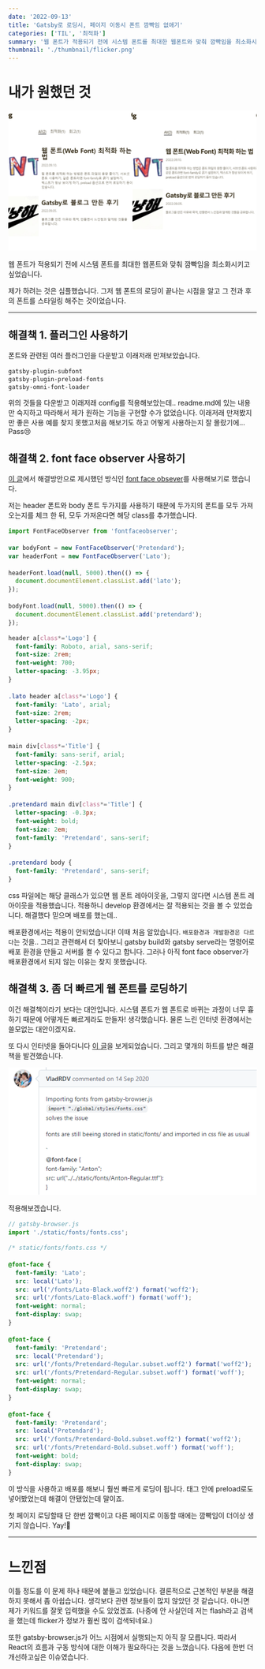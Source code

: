 ```yaml
---
date: '2022-09-13'
title: 'Gatsby로 로딩시, 페이지 이동시 폰트 깜빡임 없애기'
categories: ['TIL', '최적화']
summary: '웹 폰트가 적용되기 전에 시스템 폰트를 최대한 웹폰트와 맞춰 깜빡임을 최소화시키고 싶었습니다. 시도한 해결책들과 결과를 기록했습니다.'
thumbnail: './thumbnail/flicker.png'
---
```


# 내가 원했던 것

![시스템폰트와 웹폰트 레이아웃 차이](./images/FOUT-side-effect.png)

웹 폰트가 적용되기 전에 시스템 폰트를 최대한 웹폰트와 맞춰 깜빡임을 최소화시키고 싶었습니다.

제가 하려는 것은 심플했습니다. 그저 웹 폰트의 로딩이 끝나는 시점을 알고 그 전과 후의 폰트를 스타일링 해주는 것이었습니다.

---

## 해결책 1. 플러그인 사용하기

폰트와 관련된 여러 플러그인을 다운받고 이래저래 만져보았습니다.

```
gatsby-plugin-subfont
gatsby-plugin-preload-fonts
gatsby-omni-font-loader
```

위의 것들을 다운받고 이래저래 config를 적용해보았는데.. readme.md에 있는 내용만 숙지하고 따라해서 제가 원하는 기능을 구현할 수가 없었습니다. 이래저래 만져봤지만 좋은 사용 예를 찾지 못했고처음 해보기도 하고 어떻게 사용하는지 잘 몰랐기에…Pass😢

## 해결책 2. font face observer 사용하기

[이 글](https://d2.naver.com/helloworld/4969726)에서 해결방안으로 제시했던 방식인 [font face obsever](https://fontfaceobserver.com/)를 사용해보기로 했습니다.

저는 header 폰트와 body 폰트 두가지를 사용하기 때문에 두가지의 폰트를 모두 가져오는지를 체크 한 뒤, 모두 가져온다면 해당 class를 추가했습니다.

```jsx
import FontFaceObserver from 'fontfaceobserver';

var bodyFont = new FontFaceObserver('Pretendard');
var headerFont = new FontFaceObserver('Lato');

headerFont.load(null, 5000).then(() => {
  document.documentElement.classList.add('lato');
});

bodyFont.load(null, 5000).then(() => {
  document.documentElement.classList.add('pretendard');
});
```

```css
header a[class*='Logo'] {
  font-family: Roboto, arial, sans-serif;
  font-size: 2rem;
  font-weight: 700;
  letter-spacing: -3.95px;
}

.lato header a[class*='Logo'] {
  font-family: 'Lato', arial;
  font-size: 2rem;
  letter-spacing: -2px;
}

main div[class*='Title'] {
  font-family: sans-serif, arial;
  letter-spacing: -2.5px;
  font-size: 2em;
  font-weight: 900;
}

.pretendard main div[class*='Title'] {
  letter-spacing: -0.3px;
  font-weight: bold;
  font-size: 2em;
  font-family: 'Pretendard', sans-serif;
}

.pretendard body {
  font-family: 'Pretendard', sans-serif;
}
```

css 파일에는 해당 클래스가 있으면 웹 폰트 레아이웃을, 그렇지 않다면 시스템 폰트 레아이웃을 적용했습니다. 적용하니 develop 환경에서는 잘 적용되는 것을 볼 수 있었습니다. 해결했다 믿으며 배포를 했는데..

배포환경에서는 적용이 안되었습니다! 이때 처음 알았습니다. `배포환경과 개발환경은 다르다`는 것을.. 그리고 관련해서 더 찾아보니 gatsby build와 gatsby serve라는 명령어로 배포 환경을 만들고 서버를 켤 수 있다고 합니다. 그러나 아직 font face observer가 배포환경에서 되지 않는 이유는 찾지 못했습니다.

## 해결책 3. 좀 더 빠르게 웹 폰트를 로딩하기

이건 해결책이라기 보다는 대안입니다. 시스템 폰트가 웹 폰트로 바뀌는 과정이 너무 흉하기 때문에 어떻게든 빠르게라도 만들자! 생각했습니다. 물론 느린 인터넷 환경에서는 쓸모없는 대안이겠지요.

또 다시 인터넷을 돌아다니다 [이 글](https://github.com/gatsbyjs/gatsby/issues/19400)을 보게되었습니다. 그리고 몇개의 하트를 받은 해결책을 발견했습니다.

![폰트 깜빡임의 해결책](./images/font-flicker-solution.png)

적용해보겠습니다.

```jsx
// gatsby-browser.js
import './static/fonts/fonts.css';
```

```css
/* static/fonts/fonts.css */

@font-face {
  font-family: 'Lato';
  src: local('Lato');
  src: url('/fonts/Lato-Black.woff2') format('woff2');
  src: url('/fonts/Lato-Black.woff') format('woff');
  font-weight: normal;
  font-display: swap;
}

@font-face {
  font-family: 'Pretendard';
  src: local('Pretendard');
  src: url('/fonts/Pretendard-Regular.subset.woff2') format('woff2');
  src: url('/fonts/Pretendard-Regular.subset.woff') format('woff');
  font-weight: normal;
  font-display: swap;
}

@font-face {
  font-family: 'Pretendard';
  src: local('Pretendard');
  src: url('/fonts/Pretendard-Bold.subset.woff2') format('woff2');
  src: url('/fonts/Pretendard-Bold.subset.woff') format('woff');
  font-weight: bold;
  font-display: swap;
}
```

이 방식을 사용하고 배포를 해보니 훨씬 빠르게 로딩이 됩니다. <helmet> 태그 안에 preload로도 넣어봤었는데 해결이 안됐었는데 말이죠.

첫 페이지 로딩할때 단 한번 깜빡이고 다른 페이지로 이동할 때에는 깜빡임이 더이상 생기지 않습니다. Yay!🎉

---

# 느낀점

이틀 정도를 이 문제 하나 때문에 붙들고 있었습니다. 결론적으로 근본적인 부분을 해결하지 못해서 좀 아쉽습니다. 생각보다 관련 정보들이 많지 않았던 것 같습니다. 아니면 제가 키워드를 잘못 입력했을 수도 있었겠죠. (나중에 안 사실인데 저는 flash라고 검색을 했는데 flicker가 정보가 훨씬 많이 검색되네요.)

또한 gatsby-browser.js가 어느 시점에서 실행되는지 아직 잘 모릅니다. 따라서 React의 흐름과 구동 방식에 대한 이해가 필요하다는 것을 느꼈습니다. 다음에 한번 더 개선하고싶은 이슈였습니다.
